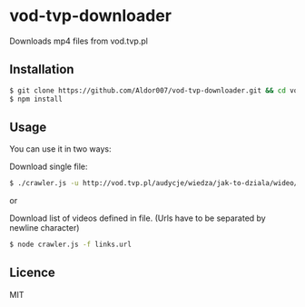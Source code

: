 # vod-tvp-downloader
Downloads mp4 files from vod.tvp.pl

## Installation
```bash
$ git clone https://github.com/Aldor007/vod-tvp-downloader.git && cd vod-tvp-downloader
$ npm install
```

## Usage

You can use it in two ways:

Download single file:
```bash
$ ./crawler.js -u http://vod.tvp.pl/audycje/wiedza/jak-to-dziala/wideo/historie-pewnych-wynalazkow-cz-2/20180764  
```
or

Download list of videos defined in file. (Urls have to be separated by newline character)

```bash
$ node crawler.js -f links.url
```

## Licence
MIT
